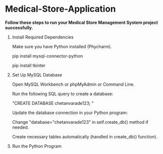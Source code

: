 # Medical-Store-Application
**Follow these steps to run your Medical Store Management System project successfully.**
1) Install Required Dependencies

   Make sure you have Python installed (Phycharm).
   
   pip install mysql-connector-python

   pip install tkinter

2) Set Up MySQL Database

   Open MySQL Workbench or phpMyAdmin or Command Line.

   Run the following SQL query to create a database:

   "CREATE DATABASE chetanvarade123; "
   
   Update the database connection in your Python program:

   Change "database="chetanvarade123" in self.create_db() method if needed.

   Create necessary tables automatically (handled in create_db() function).

3) Run the Python Program
